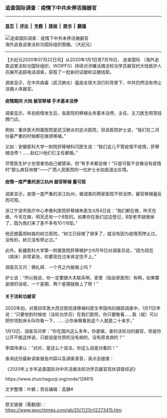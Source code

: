 ### 追查国际调查：疫情下中共未停活摘器官

---

#### [首页](../../../..?n12273415) &nbsp;|&nbsp; [评论](../../../../../epoch-comment?n12273415) &nbsp;|&nbsp; [专题](../../../../../epoch-special?n12273415) &nbsp;|&nbsp; [禁闻](../../../../../epoch-news?n12273415) &nbsp;|&nbsp; [禁书](../../../../../books?n12273415) &nbsp;|&nbsp; [翻墙](https://github.com/gfw-breaker/nogfw/blob/master/README.md?n12273415)


<div><img alt="追查国际调查：疫情下中共未停活摘器官" class="attachment-djy_600_400 size-djy_600_400 wp-post-image" src="https://i.epochtimes.com/assets/uploads/2020/03/DvH5OK5VAAAkw5X-600x400.jpg"/>
<div class="caption">
 海外追查迫害法轮功国际组织图徽。（大纪元）
</div></div><hr/><div class="post_content" id="artbody" itemprop="articleBody">
 <!-- article content begin -->
 <p>
  【大纪元2020年07月22日讯】从2020年1月1日至7月16日，
  <ok href="https://www.epochtimes.com/gb/tag/%E8%BF%BD%E6%9F%A5%E5%9B%BD%E9%99%85.html">
   追查国际
  </ok>
  （海外追查迫害法轮功国际组织，WOIPFG）持续对涉嫌活摘法轮功学员器官的大陆医护人员展开追踪电话调查，获取了一批新的证据和证据线索。
 </p>
 <p>
  调查显示，在中共病毒（武汉肺炎）瘟疫全球大流行的背景下，中共仍然没有停止活摘人体器官。
 </p>
 <h4>
  疫情期间 大陆
  <ok href="https://www.epochtimes.com/gb/tag/%E5%99%A8%E5%AE%98%E7%A7%BB%E6%A4%8D.html">
   器官移植
  </ok>
  手术基本没停
 </h4>
 <p>
  调查显示，年初疫情发生后，各医院的移植业务基本没停，主任、主刀医生照常挂牌门诊。
 </p>
 <p>
  例如：重庆医大附属医院是武汉肺炎的定点医院，但该医院护士说，“我们在二月份最严重的时候都在做肾移植。”
 </p>
 <p>
  又如：安徽医科大学一附院肝移植科闫医生说：“我们这儿不管疫情不疫情，肝移植没停！……赵红川他们仨主任都做。”
 </p>
 <p>
  尽管医生护士也很害怕自己被感染，但“有手术都会做！”只是可能不会像没有疫情时“那么疯狂地做”——广西人民医院的一位护士长如是道出实情。
 </p>
 <h4>
  疫情一度严重的浙江杭州
  <ok href="https://www.epochtimes.com/gb/tag/%E5%99%A8%E5%AE%98%E7%A7%BB%E6%A4%8D.html">
   器官移植
  </ok>
  量可观
 </h4>
 <p>
  调查显示，疫情一度严重的浙江杭州，被调查的两家医院不但没停，器官移植量反而可观。
 </p>
 <p>
  浙江宁波市医疗中心李惠利医院肝移植朱医生4月4日说：“我们都在做，昨天在做，今天在做，明天还有一个B型的。如果你在我们这边登记，B型老早就做掉了，因为我们来了差不多有10个B型。”
 </p>
 <p>
  他还披露郑树森的树兰医院，“树兰已经做了很多了，就没有因为疫情而停止过，没有的，树兰没有停止过。”
 </p>
 <p>
  此外，新疆医科大学第一附属医院肝移植护士6月16日对调查员说，“因为现在（病床）非常紧张，你要现在过来肯定住不上。”
 </p>
 <p>
  调查员又问：俩礼拜、一个月之内能做上吗？
 </p>
 <p>
  护士说：“所以我说，你一定要跟大夫联系啊，家里（指自家医院）有啊，如果要是顺的话呢，一个星期、两个星期就做上了呀！”
 </p>
 <h4>
  关于法轮功器官
 </h4>
 <p>
  2020年初，对第四军医大西京医院肾移植科医生李国伟的跟踪调查中，1月11日李说：“只要他到时候他（法轮功学员）在我们医院，你只要敢看……我（就）可以把你领到床头叫你看一下，……让你亲眼看到这个人就是二十来岁。”
 </p>
 <p>
  1月13日，调查员问李：“你在国内这么多年，你是做，拿的法轮功的器官，但是你公开不能这样说，只能说是优质的没有病的，没有原发病的？”
 </p>
 <p>
  李国伟承认：“对对，是这么个说法，你这么说是对着的！”
 </p>
 <p>
  查询这份最新调查报告内容以及调查录音，请点击链接：
 </p>
 <p>
  <ok href="https://www.zhuichaguoji.org/node/128615">
   《2020年上半年追查国际对中共活摘法轮功学员器官现状调查综述》
  </ok>
 </p>
 <p>
  <ok href="https://www.zhuichaguoji.org/node/128615">
   https://www.zhuichaguoji.org/node/128615
  </ok>
 </p>
 <p>
  文字整理：叶枫；责任编辑：高静#
 </p>
 <!-- article content end -->
 <div id="below_article_ad">
 </div>
</div>


---

原文链接（需翻墙）：https://www.epochtimes.com/gb/20/7/21/n12273415.htm